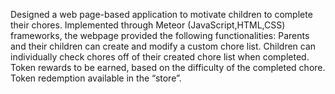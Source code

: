 Designed a web page-based application to motivate children to complete their chores. Implemented through Meteor (JavaScript,HTML,CSS) frameworks, the webpage provided the following functionalities:
  Parents and their children can create and modify a custom chore list.
  Children can individually check chores off of their created chore list when completed.
  Token rewards to be earned, based on the difficulty of the completed chore.
  Token redemption available in the “store”.
